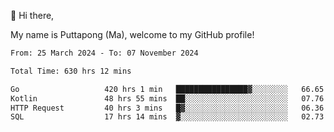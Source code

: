 👋 Hi there,

My name is Puttapong (Ma), welcome to my GitHub profile!

<!--START_SECTION:waka-->

```txt
From: 25 March 2024 - To: 07 November 2024

Total Time: 630 hrs 12 mins

Go                   420 hrs 1 min   ████████████████▓░░░░░░░░   66.65 %
Kotlin               48 hrs 55 mins  ██░░░░░░░░░░░░░░░░░░░░░░░   07.76 %
HTTP Request         40 hrs 3 mins   █▓░░░░░░░░░░░░░░░░░░░░░░░   06.36 %
SQL                  17 hrs 14 mins  ▓░░░░░░░░░░░░░░░░░░░░░░░░   02.73 %
```

<!--END_SECTION:waka-->
